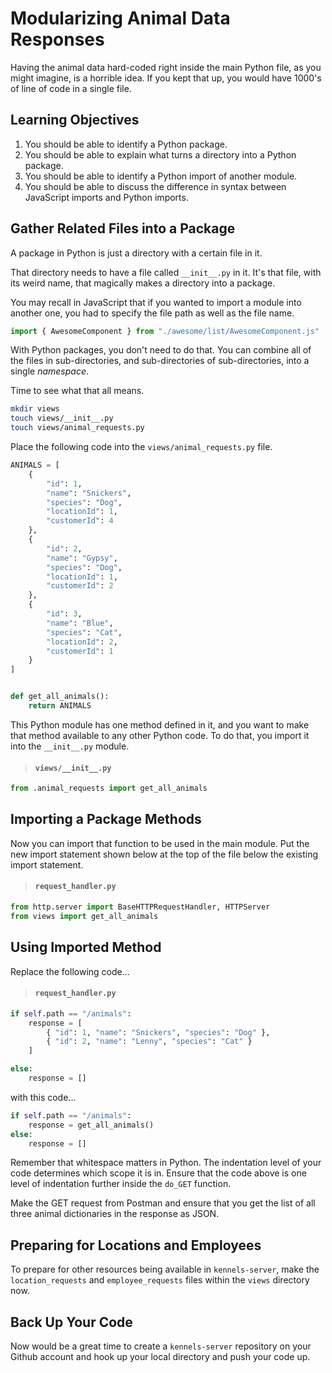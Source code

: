 # Modularizing Animal Data Responses

Having the animal data hard-coded right inside the main Python file, as you might imagine, is a horrible idea. If you kept that up, you would have 1000's of line of code in a single file.

## Learning Objectives

1. You should be able to identify a Python package.
1. You should be able to explain what turns a directory into a Python package.
1. You should be able to identify a Python import of another module.
1. You should be able to discuss the difference in syntax between JavaScript imports and Python imports.


## Gather Related Files into a Package

A package in Python is just a directory with a certain file in it.

That directory needs to have a file called `__init__.py` in it. It's that file, with its weird name, that magically makes a directory into a package.

You may recall in JavaScript that if you wanted to import a module into another one, you had to specify the file path as well as the file name.

```js
import { AwesomeComponent } from "./awesome/list/AwesomeComponent.js"
```

With Python packages, you don't need to do that. You can combine all of the files in sub-directories, and sub-directories of sub-directories, into a single _namespace_.

Time to see what that all means.

```sh
mkdir views
touch views/__init__.py
touch views/animal_requests.py
```

Place the following code into the `views/animal_requests.py` file.

```py
ANIMALS = [
    {
        "id": 1,
        "name": "Snickers",
        "species": "Dog",
        "locationId": 1,
        "customerId": 4
    },
    {
        "id": 2,
        "name": "Gypsy",
        "species": "Dog",
        "locationId": 1,
        "customerId": 2
    },
    {
        "id": 3,
        "name": "Blue",
        "species": "Cat",
        "locationId": 2,
        "customerId": 1
    }
]


def get_all_animals():
    return ANIMALS
```

This Python module has one method defined in it, and you want to make that method available to any other Python code. To do that, you import it into the `__init__.py` module.

> #### `views/__init__.py`

```py
from .animal_requests import get_all_animals
```

## Importing a Package Methods

Now you can import that function to be used in the main module. Put the new import statement shown below at the top of the file below the existing import statement.

> #### `request_handler.py`

```py
from http.server import BaseHTTPRequestHandler, HTTPServer
from views import get_all_animals
```

## Using Imported Method

Replace the following code...

> #### `request_handler.py`

```py
if self.path == "/animals":
    response = [
        { "id": 1, "name": "Snickers", "species": "Dog" },
        { "id": 2, "name": "Lenny", "species": "Cat" }
    ]

else:
    response = []
```

with this code...

```py
if self.path == "/animals":
    response = get_all_animals()
else:
    response = []
```

Remember that whitespace matters in Python. The indentation level of your code determines which scope it is in. Ensure that the code above is one level of indentation further inside the `do_GET` function.

Make the GET request from Postman and ensure that you get the list of all three animal dictionaries in the response as JSON.

## Preparing for Locations and Employees

To prepare for other resources being available in `kennels-server`, make the `location_requests` and `employee_requests` files within the `views` directory now.

## Back Up Your Code

Now would be a great time to create a `kennels-server` repository on your Github account and hook up your local directory and push your code up.
